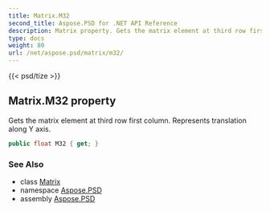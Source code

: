 ```yaml
---
title: Matrix.M32
second_title: Aspose.PSD for .NET API Reference
description: Matrix property. Gets the matrix element at third row first column. Represents translation along Y axis
type: docs
weight: 80
url: /net/aspose.psd/matrix/m32/
---
```

{{< psd/tize >}}
## Matrix.M32 property

Gets the matrix element at third row first column. Represents translation along Y axis.

```csharp
public float M32 { get; }
```

### See Also

* class [Matrix](../)
* namespace [Aspose.PSD](../../../aspose.psd/)
* assembly [Aspose.PSD](../../../)


